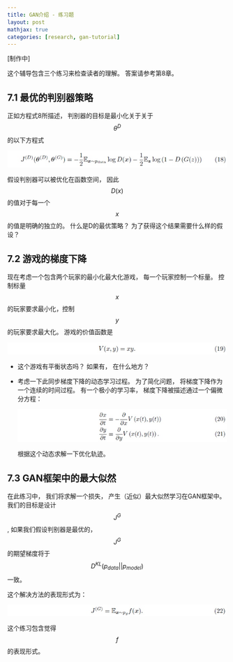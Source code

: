 ```yaml
---
title: GAN介绍 - 练习题
layout: post
mathjax: true
categories: [research, gan-tutorial]
---
```


[制作中]

这个辅导包含三个练习来检查读者的理解。 答案请参考第8章。

## 7.1 最优的判别器策略

正如方程式8所描述， 判别器的目标是最小化关于关于$$\theta^{D}$$的以下方程式

![Equation 18](/images/201705/10/eq18.jpg)

假设判别器可以被优化在函数空间， 因此$$D(x)$$的值对于每一个$$x$$的值是明确的独立的。 
什么是D的最优策略？ 为了获得这个结果需要什么样的假设？

## 7.2 游戏的梯度下降

现在考虑一个包含两个玩家的最小化最大化游戏， 每一个玩家控制一个标量。 
控制标量$$x$$的玩家要求最小化，控制$$y$$的玩家要求最大化。
游戏的价值函数是

![Equation 19](/images/201705/10/eq19.jpg)

* 这个游戏有平衡状态吗？ 如果有， 在什么地方？
* 考虑一下此同步梯度下降的动态学习过程。 为了简化问题， 将梯度下降作为一个连续的时间过程。 有一个极小的学习率， 梯度下降被描述通过一个偏微分方程：

  ![Equation 20, 21](/images/201705/10/eq20.jpg)

  根据这个动态求解一下优化轨迹。

## 7.3 GAN框架中的最大似然

在此练习中， 我们将求解一个损失， 产生（近似）最大似然学习在GAN框架中。 我们的目标是设计$$J^{G}$$, 如果我们假设判别器是最优的， $$J^{G}$$的期望梯度将于$$D^{KL}(p_{data}||p_{model})$$一致。

这个解决方法的表现形式为：

![Equation 22](/images/201705/10/eq22.jpg)

这个练习包含觉得$$f$$的表现形式。
